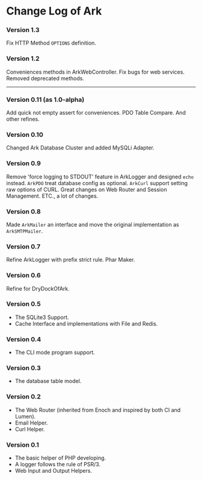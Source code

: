 # Change Log of Ark

### Version 1.3

Fix HTTP Method `OPTIONS` definition.

### Version 1.2

Conveniences methods in ArkWebController.
Fix bugs for web services.
Removed deprecated methods.

----

### Version 0.11 (as 1.0-alpha)

Add quick not empty assert for conveniences.
PDO Table Compare.
And other refines.

### Version 0.10

Changed Ark Database Cluster and added MySQLi Adapter.

### Version 0.9

Remove 'force logging to STDOUT' feature in ArkLogger and designed `echo` instead.
`ArkPDO` treat database config as optional.
`ArkCurl` support setting raw options of CURL.
Great changes on Web Router and Session Management.
ETC., a lot of changes.

### Version 0.8

Made `ArkMailer` an interface and move the original implementation as `ArkSMTPMailer`.

### Version 0.7

Refine ArkLogger with prefix strict rule.
Phar Maker.

### Version 0.6

Refine for DryDockOfArk.

### Version 0.5

* The SQLite3 Support.
* Cache Interface and implementations with File and Redis.

### Version 0.4

* The CLI mode program support.

### Version 0.3

* The database table model.

### Version 0.2

* The Web Router (inherited from Enoch and inspired by both CI and Lumen).
* Email Helper.
* Curl Helper.

### Version 0.1

* The basic helper of PHP developing.
* A logger follows the rule of PSR/3.
* Web Input and Output Helpers.

